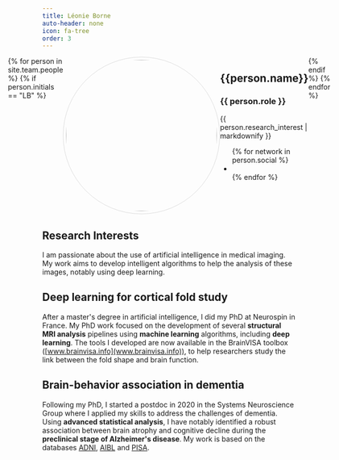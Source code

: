 ```yaml
---
title: Léonie Borne
auto-header: none
icon: fa-tree
order: 3
---
```


<head>
<style>
img.portrait {
  border-radius: 50%;
  width: 300px;
  border: 1px solid #ddd;
  padding: 5px;
}
.row {
  display: flex;
  justify-content: center;
}
</style>
</head>

<section>
  <div class="row">
  {% for person in site.team.people %}
	{% if person.initials == "LB" %}
	  <div class="col">
		<img class="portrait" src="{{ person.image }}" alt="">
	  </div> 
	  <div class="col">
	      <h2> {{person.name}} </h2>
              <h3> {{ person.role }} </h3>
		 {{ person.research_interest | markdownify }}
		 <ul class="icons">
		{% for network in person.social %}
		  <li><a href="{{- network.url -}}" class="{{ network.icon }} fa-2x"></a></li>
		{% endfor %}
		</ul>
	  </div> 
	{% endif %}
  {% endfor %}
  </div>
</section>

## Research Interests
I am passionate about the use of artificial intelligence in medical imaging. 
My work aims to develop intelligent algorithms to help the analysis of these images, notably using deep learning. 

## Deep learning for cortical fold study
After a master's degree in artificial intelligence, I did my PhD at Neurospin in France. 
My PhD work focused on the development of several **structural MRI analysis** pipelines using **machine learning** algorithms, including **deep learning**. 
The tools I developed are now available in the BrainVISA toolbox ([www.brainvisa.info](www.brainvisa.info)), to help researchers study the link between the fold shape and brain function. 

## Brain-behavior association in dementia
Following my PhD, I started a postdoc in 2020 in the Systems Neuroscience Group where I applied my skills to address the challenges of dementia. 
Using **advanced statistical analysis**, I have notably identified a robust association between brain atrophy and cognitive decline during the **preclinical stage of Alzheimer's disease**. 
My work is based on the databases [ADNI](http://adni.loni.usc.edu/), [AIBL](https://aibl.csiro.au/) and [PISA](https://www.qimrberghofer.edu.au/pisa/).

